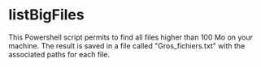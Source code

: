 # listBigFiles

This Powershell script permits to find all files higher than 100 Mo on your machine.
The result is saved in a file called "Gros_fichiers.txt" with the associated paths for each file.



